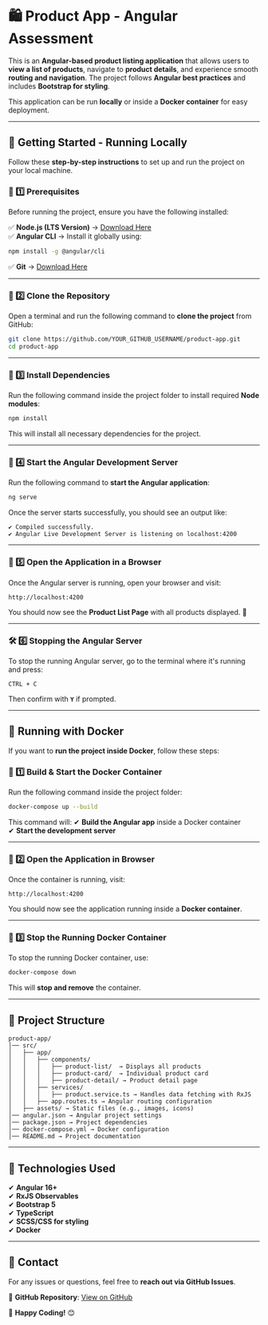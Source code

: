 # 🛍️ Product App - Angular Assessment

This is an **Angular-based product listing application** that allows users to **view a list of products**, navigate to **product details**, and experience smooth **routing and navigation**. The project follows **Angular best practices** and includes **Bootstrap for styling**.

This application can be run **locally** or inside a **Docker container** for easy deployment.

---

## **🚀 Getting Started - Running Locally**
Follow these **step-by-step instructions** to set up and run the project on your local machine.

### **🔹 1️⃣ Prerequisites**
Before running the project, ensure you have the following installed:

✅ **Node.js (LTS Version)** → [Download Here](https://nodejs.org/)  
✅ **Angular CLI** → Install it globally using:  
   ```bash
   npm install -g @angular/cli
   ```
✅ **Git** → [Download Here](https://git-scm.com/)  

---

### **🔹 2️⃣ Clone the Repository**
Open a terminal and run the following command to **clone the project** from GitHub:
```bash
git clone https://github.com/YOUR_GITHUB_USERNAME/product-app.git
cd product-app
```

---

### **🔹 3️⃣ Install Dependencies**
Run the following command inside the project folder to install required **Node modules**:
```bash
npm install
```
This will install all necessary dependencies for the project.

---

### **🔹 4️⃣ Start the Angular Development Server**
Run the following command to **start the Angular application**:
```bash
ng serve
```
Once the server starts successfully, you should see an output like:
```
✔ Compiled successfully.
✔ Angular Live Development Server is listening on localhost:4200
```

---

### **🔹 5️⃣ Open the Application in a Browser**
Once the Angular server is running, open your browser and visit:
```
http://localhost:4200
```
You should now see the **Product List Page** with all products displayed. 🎉

---

### **🛠️ 6️⃣ Stopping the Angular Server**
To stop the running Angular server, go to the terminal where it's running and press:
```
CTRL + C
```
Then confirm with **`Y`** if prompted.

---

## **🐳 Running with Docker**
If you want to **run the project inside Docker**, follow these steps:

### **🔹 1️⃣ Build & Start the Docker Container**
Run the following command inside the project folder:
```bash
docker-compose up --build
```
This command will:
✔ **Build the Angular app** inside a Docker container  
✔ **Start the development server**  

---

### **🔹 2️⃣ Open the Application in Browser**
Once the container is running, visit:
```
http://localhost:4200
```
You should now see the application running inside a **Docker container**.

---

### **🔹 3️⃣ Stop the Running Docker Container**
To stop the running Docker container, use:
```bash
docker-compose down
```
This will **stop and remove** the container.

---

## **📂 Project Structure**
```
product-app/
│── src/
│   ├── app/
│   │   ├── components/
│   │   │   ├── product-list/  → Displays all products
│   │   │   ├── product-card/  → Individual product card
│   │   │   ├── product-detail/ → Product detail page
│   │   ├── services/
│   │   │   ├── product.service.ts → Handles data fetching with RxJS
│   │   ├── app.routes.ts → Angular routing configuration
│   ├── assets/ → Static files (e.g., images, icons)
│── angular.json → Angular project settings
│── package.json → Project dependencies
│── docker-compose.yml → Docker configuration
│── README.md → Project documentation
```

---

## **📎 Technologies Used**
✔ **Angular 16+**  
✔ **RxJS Observables**  
✔ **Bootstrap 5**  
✔ **TypeScript**  
✔ **SCSS/CSS for styling**  
✔ **Docker**  

---

## **📧 Contact**
For any issues or questions, feel free to **reach out via GitHub Issues**.

🔗 **GitHub Repository**: [View on GitHub](https://github.com/YOUR_GITHUB_USERNAME/product-app)  

🚀 **Happy Coding!** 😊

